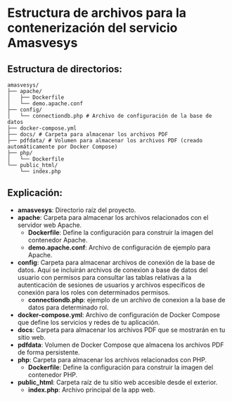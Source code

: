 # Estructura de archivos para la contenerización del servicio Amasvesys

## Estructura de directorios:

```plaintext
amasvesys/
├── apache/
│   ├── Dockerfile
│   └── demo.apache.conf
├── config/
│   └── connectiondb.php # Archivo de configuración de la base de datos
├── docker-compose.yml
├── docs/ # Carpeta para almacenar los archivos PDF
├── pdfdata/ # Volumen para almacenar los archivos PDF (creado automáticamente por Docker Compose)
├── php/
│   └── Dockerfile
└── public_html/
    └── index.php
```

## Explicación:

- **amasvesys**: Directorio raíz del proyecto.
- **apache**: Carpeta para almacenar los archivos relacionados con el servidor web Apache.
  - **Dockerfile**: Define la configuración para construir la imagen del contenedor Apache.
  - **demo.apache.conf**: Archivo de configuración de ejemplo para Apache.
- **config**: Carpeta para almacenar archivos de conexión de la base de datos. Aquí se incluirán archivos de conexion a base de datos del usuario con permisos para consultar las tablas relativas a la autenticación de sesiones de usuarios y archivos específicos de conexión para los roles con determinados permisos.
  - **connectiondb.php**: ejemplo de un archivo de conexion a la base de datos para determinado rol.
- **docker-compose.yml**: Archivo de configuración de Docker Compose que define los servicios y redes de tu aplicación.
- **docs**: Carpeta para almacenar los archivos PDF que se mostrarán en tu sitio web.
- **pdfdata**: Volumen de Docker Compose que almacena los archivos PDF de forma persistente.
- **php**: Carpeta para almacenar los archivos relacionados con PHP.
  - **Dockerfile**: Define la configuración para construir la imagen del contenedor PHP.
- **public_html**: Carpeta raíz de tu sitio web accesible desde el exterior.
  - **index.php**: Archivo principal de la app web.
